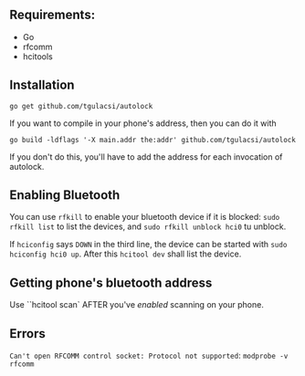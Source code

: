 ## Requirements:

- Go
- rfcomm
- hcitools

## Installation

    go get github.com/tgulacsi/autolock

If you want to compile in your phone's address, then you can do it with

	go build -ldflags '-X main.addr the:addr' github.com/tgulacsi/autolock

If you don't do this, you'll have to add the address for each invocation of autolock.


## Enabling Bluetooth
You can use `rfkill` to enable your bluetooth device if it is blocked:
`sudo rfkill list` to list the devices, and `sudo rfkill unblock hci0` tu unblock.

If `hciconfig` says `DOWN` in the third line, the device can be started with
`sudo hciconfig hci0 up`. After this `hcitool dev` shall list the device.

## Getting phone's bluetooth address
Use ``hcitool scan` AFTER you've *enabled* scanning on your phone.

## Errors
`Can't open RFCOMM control socket: Protocol not supported`: `modprobe -v rfcomm`
